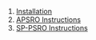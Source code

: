 
1. [Installation](/docs/install.md)
2. [APSRO Instructions](/docs/apsro.md)
3. [SP-PSRO Instructions](/docs/sp-psro.md)
